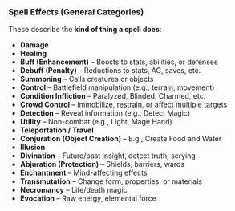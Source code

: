 ### Spell Effects (General Categories)

These describe the **kind of thing a spell does**:
- **Damage**
- **Healing**
- **Buff (Enhancement)** – Boosts to stats, abilities, or defenses
- **Debuff (Penalty)** – Reductions to stats, AC, saves, etc.
- **Summoning** – Calls creatures or objects
- **Control** – Battlefield manipulation (e.g., terrain, movement)
- **Condition Infliction** – Paralyzed, Blinded, Charmed, etc.
- **Crowd Control** – Immobilize, restrain, or affect multiple targets
- **Detection** – Reveal information (e.g., Detect Magic)
- **Utility** – Non-combat (e.g., Light, Mage Hand)
- **Teleportation / Travel**
- **Conjuration (Object Creation)** – E.g., Create Food and Water
- **Illusion**
- **Divination** – Future/past insight, detect truth, scrying
- **Abjuration (Protection)** – Shields, barriers, wards
- **Enchantment** – Mind-affecting effects
- **Transmutation** – Change form, properties, or materials
- **Necromancy** – Life/death magic
- **Evocation** – Raw energy, elemental force